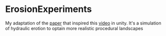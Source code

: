 # ErosionExperiments
My adaptation of the [paper](https://www.firespark.de/resources/downloads/implementation%20of%20a%20methode%20for%20hydraulic%20erosion.pdf) that inspired this [video](https://www.youtube.com/watch?v=eaXk97ujbPQ&ab_channel=SebastianLague) in unity.
It's a simulation of hydraulic erotion to optain more realistic procedural landscapes
